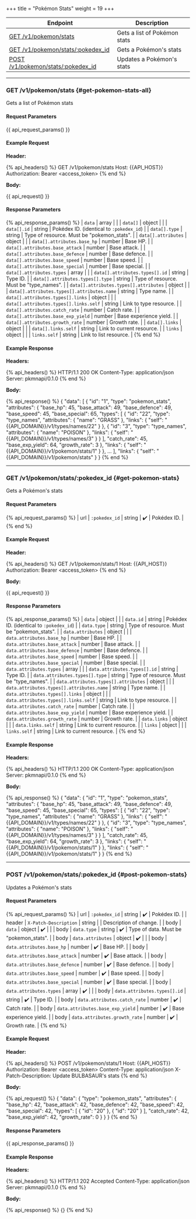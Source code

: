 +++
title = "Pokémon Stats"
weight = 19
+++

| Endpoint                                                  | Description                  |
|-----------------------------------------------------------|------------------------------|
| [GET /v1/pokemon/stats](#get-pokemon-stats-all)           | Gets a list of Pokémon stats |
| [GET /v1/pokemon/stats/:pokedex_id](#get-pokemon-stats)   | Gets a Pokémon's stats       |
| [POST /v1/pokemon/stats/:pokedex_id](#post-pokemon-stats) | Updates a Pokémon's stats    |

---

### GET /v1/pokemon/stats {#get-pokemon-stats-all}

Gets a list of Pokémon stats

#### Request Parameters

{{ api_request_params() }}

#### Example Request

**Header:**

{% api_headers() %}
GET /v1/pokemon/stats
Host: {{API_HOST}}
Authorization: Bearer <access_token>
{% end %}

**Body:**

{{ api_request() }}

#### Response Parameters

{% api_response_params() %}
| `data`                                      | array  |                                            |
| `data[]`                                    | object |                                            |
| `data[].id`                                 | string | Pokédex ID. (identical to `:pokedex_id`)   |
| `data[].type`                               | string | Type of resource. Must be "pokemon_stats". |
| `data[].attributes`                         | object |                                            |
| `data[].attributes.base_hp`                 | number | Base HP.                                   |
| `data[].attributes.base_attack`             | number | Base attack.                               |
| `data[].attributes.base_defence`            | number | Base defence.                              |
| `data[].attributes.base_speed`              | number | Base speed.                                |
| `data[].attributes.base_special`            | number | Base special.                              |
| `data[].attributes.types`                   | array  |                                            |
| `data[].attributes.types[].id`              | string | Type ID.                                   |
| `data[].attributes.types[].type`            | string | Type of resource. Must be "type_names".    |
| `data[].attributes.types[].attributes`      | object |                                            |
| `data[].attributes.types[].attributes.name` | string | Type name.                                 |
| `data[].attributes.types[].links`           | object |                                            |
| `data[].attributes.types[].links.self`      | string | Link to type resource.                     |
| `data[].attributes.catch_rate`              | number | Catch rate.                                |
| `data[].attributes.base_exp_yield`          | number | Base experience yield.                     |
| `data[].attributes.growth_rate`             | number | Growth rate.                               |
| `data[].links`                              | object |                                            |
| `data[].links.self`                         | string | Link to current resource.                  |
| `links`                                     | object |                                            |
| `links.self`                                | string | Link to list resource.                     |
{% end %}

#### Example Response

**Headers:**

{% api_headers() %}
HTTP/1.1 200 OK
Content-Type: application/json
Server: pkmnapi/0.1.0
{% end %}

**Body:**

{% api_response() %}
{
    "data": [
        {
            "id": "1",
            "type": "pokemon_stats",
            "attributes": {
                "base_hp": 45,
                "base_attack": 49,
                "base_defence": 49,
                "base_speed": 45,
                "base_special": 65,
                "types": [
                    {
                        "id": "22",
                        "type": "type_names",
                        "attributes": {
                            "name": "GRASS"
                        },
                        "links": {
                            "self": "{{API_DOMAIN}}/v1/types/names/22"
                        }
                    },
                    {
                        "id": "3",
                        "type": "type_names",
                        "attributes": {
                            "name": "POISON"
                        },
                        "links": {
                            "self": "{{API_DOMAIN}}/v1/types/names/3"
                        }
                    }
                ],
                "catch_rate": 45,
                "base_exp_yield": 64,
                "growth_rate": 3
            },
            "links": {
                "self": "{{API_DOMAIN}}/v1/pokemon/stats/1"
            }
        },
        ...
    ],
    "links": {
        "self": "{{API_DOMAIN}}/v1/pokemon/stats"
    }
}
{% end %}

---

### GET /v1/pokemon/stats/:pokedex_id {#get-pokemon-stats}

Gets a Pokémon's stats

#### Request Parameters

{% api_request_params() %}
| url | `:pokedex_id` | string | ✔️ | Pokédex ID. |
{% end %}

#### Example Request

**Header:**

{% api_headers() %}
GET /v1/pokemon/stats/1
Host: {{API_HOST}}
Authorization: Bearer <access_token>
{% end %}

**Body:**

{{ api_request() }}

#### Response Parameters

{% api_response_params() %}
| `data`                                    | object |                                            |
| `data.id`                                 | string | Pokédex ID. (identical to `:pokedex_id`)   |
| `data.type`                               | string | Type of resource. Must be "pokemon_stats". |
| `data.attributes`                         | object |                                            |
| `data.attributes.base_hp`                 | number | Base HP.                                   |
| `data.attributes.base_attack`             | number | Base attack.                               |
| `data.attributes.base_defence`            | number | Base defence.                              |
| `data.attributes.base_speed`              | number | Base speed.                                |
| `data.attributes.base_special`            | number | Base special.                              |
| `data.attributes.types`                   | array  |                                            |
| `data.attributes.types[].id`              | string | Type ID.                                   |
| `data.attributes.types[].type`            | string | Type of resource. Must be "type_names".    |
| `data.attributes.types[].attributes`      | object |                                            |
| `data.attributes.types[].attributes.name` | string | Type name.                                 |
| `data.attributes.types[].links`           | object |                                            |
| `data.attributes.types[].links.self`      | string | Link to type resource.                     |
| `data.attributes.catch_rate`              | number | Catch rate.                                |
| `data.attributes.base_exp_yield`          | number | Base experience yield.                     |
| `data.attributes.growth_rate`             | number | Growth rate.                               |
| `data.links`                              | object |                                            |
| `data.links.self`                         | string | Link to current resource.                  |
| `links`                                   | object |                                            |
| `links.self`                              | string | Link to current resource.                  |
{% end %}

#### Example Response

**Headers:**

{% api_headers() %}
HTTP/1.1 200 OK
Content-Type: application/json
Server: pkmnapi/0.1.0
{% end %}

**Body:**

{% api_response() %}
{
    "data": {
        "id": "1",
        "type": "pokemon_stats",
        "attributes": {
            "base_hp": 45,
            "base_attack": 49,
            "base_defence": 49,
            "base_speed": 45,
            "base_special": 65,
            "types": [
                {
                    "id": "22",
                    "type": "type_names",
                    "attributes": {
                        "name": "GRASS"
                    },
                    "links": {
                        "self": "{{API_DOMAIN}}/v1/types/names/22"
                    }
                },
                {
                    "id": "3",
                    "type": "type_names",
                    "attributes": {
                        "name": "POISON"
                    },
                    "links": {
                        "self": "{{API_DOMAIN}}/v1/types/names/3"
                    }
                }
            ],
            "catch_rate": 45,
            "base_exp_yield": 64,
            "growth_rate": 3
        },
        "links": {
            "self": "{{API_DOMAIN}}/v1/pokemon/stats/1"
        }
    },
    "links": {
        "self": "{{API_DOMAIN}}/v1/pokemon/stats/1"
    }
}
{% end %}

---

### POST /v1/pokemon/stats/:pokedex_id {#post-pokemon-stats}

Updates a Pokémon's stats

#### Request Parameters

{% api_request_params() %}
| url    | `:pokedex_id`                             | string | ✔️ | Pokédex ID.                            |
| header | `X-Patch-Description`                     | string |   | Description of change.                 |
| body   | `data`                                    | object | ✔️ |                                        |
| body   | `data.type`                               | string | ✔️ | Type of data. Must be "pokemon_stats". |
| body   | `data.attributes`                         | object | ✔️ |                                        |
| body   | `data.attributes.base_hp`                 | number | ✔️ | Base HP.                               |
| body   | `data.attributes.base_attack`             | number | ✔️ | Base attack.                           |
| body   | `data.attributes.base_defence`            | number | ✔️ | Base defence.                          |
| body   | `data.attributes.base_speed`              | number | ✔️ | Base speed.                            |
| body   | `data.attributes.base_special`            | number | ✔️ | Base special.                          |
| body   | `data.attributes.types`                   | array  | ✔️ |                                        |
| body   | `data.attributes.types[].id`              | string | ✔️ | Type ID.                               |
| body   | `data.attributes.catch_rate`              | number | ✔️ | Catch rate.                            |
| body   | `data.attributes.base_exp_yield`          | number | ✔️ | Base experience yield.                 |
| body   | `data.attributes.growth_rate`             | number | ✔️ | Growth rate.                           |
{% end %}

#### Example Request

**Header:**

{% api_headers() %}
POST /v1/pokemon/stats/1
Host: {{API_HOST}}
Authorization: Bearer <access_token>
Content-Type: application/json
X-Patch-Description: Update BULBASAUR's stats
{% end %}

**Body:**

{% api_request() %}
{
    "data": {
        "type": "pokemon_stats",
        "attributes": {
            "base_hp": 42,
            "base_attack": 42,
            "base_defence": 42,
            "base_speed": 42,
            "base_special": 42,
            "types": [
                {
                    "id": "20"
                },
                {
                    "id": "20"
                }
            ],
            "catch_rate": 42,
            "base_exp_yield": 42,
            "growth_rate": 0
        }
    }
}
{% end %}

#### Response Parameters

{{ api_response_params() }}

#### Example Response

**Headers:**

{% api_headers() %}
HTTP/1.1 202 Accepted
Content-Type: application/json
Server: pkmnapi/0.1.0
{% end %}

**Body:**

{% api_response() %}
{}
{% end %}
